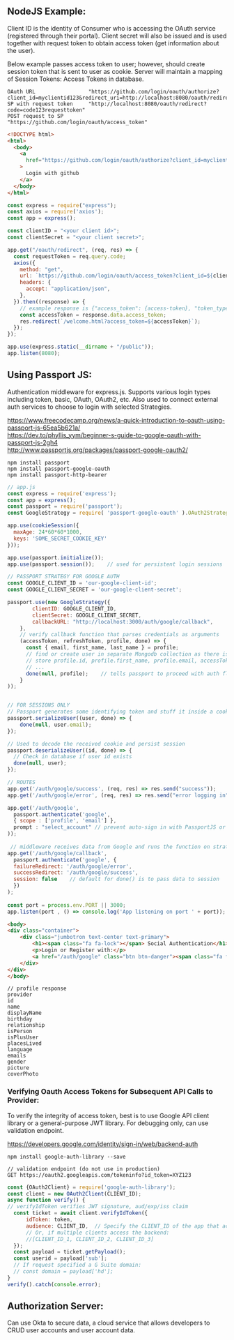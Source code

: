 ## NodeJS Example:
Client ID is the identity of Consumer who is accessing the OAuth service (registered through their portal). Client secret will also be issued and is used together with request token to obtain access token (get information about the user). 

Below example passes access token to user; however, should create session token that is sent to user as cookie. Server will maintain a mapping of Session Tokens: Access Tokens in database. 

```
OAuth URL                 "https://github.com/login/oauth/authorize?client_id=myclientid123&redirect_uri=http://localhost:8080/oauth/redirect"
SP with request token     "http://localhost:8080/oauth/redirect?code=code123requesttoken"
POST request to SP        "https://github.com/login/oauth/access_token"
```

```html
<!DOCTYPE html>
<html>
  <body>
    <a
      href="https://github.com/login/oauth/authorize?client_id=myclientid123&redirect_uri=http://localhost:8080/oauth/redirect"
    >
      Login with github
    </a>
  </body>
</html>
```

```js
const express = require("express");
const axios = require('axios');
const app = express();

const clientID = "<your client id>";
const clientSecret = "<your client secret>";

app.get("/oauth/redirect", (req, res) => {
  const requestToken = req.query.code;
  axios({
    method: "get",
    url: `https://github.com/login/oauth/access_token?client_id=${clientID}&client_secret=${clientSecret}&code=${requestToken}`,
    headers: {
      accept: "application/json",
    },
  }).then((response) => {
    // example response is {"access_token": {access-token}, "token_type": {type},"expires_in": {seconds-til-expiration}}
    const accessToken = response.data.access_token;
    res.redirect(`/welcome.html?access_token=${accessToken}`);
  });
});

app.use(express.static(__dirname + "/public"));
app.listen(8080);
```

## Using Passport JS:
Authentication middleware for express.js. Supports various login types including token, basic, OAuth, OAuth2, etc. Also used to connect external auth services to choose to login with selected Strategies.

https://www.freecodecamp.org/news/a-quick-introduction-to-oauth-using-passport-js-65ea5b621a/  
https://dev.to/phyllis_yym/beginner-s-guide-to-google-oauth-with-passport-js-2gh4  
http://www.passportjs.org/packages/passport-google-oauth2/

```
npm install passport
npm install passport-google-oauth
npm install passport-http-bearer
```

```js
// app.js
const express = require('express');
const app = express();
const passport = require('passport');
const GoogleStrategy = require( 'passport-google-oauth' ).OAuth2Strategy;

app.use(cookieSession({
  maxAge: 24*60*60*1000,
  keys: 'SOME_SECRET_COOKIE_KEY'
}));

app.use(passport.initialize());
app.use(passport.session());    // used for persistent login sessions

// PASSPORT STRATEGY FOR GOOGLE AUTH
const GOOGLE_CLIENT_ID = 'our-google-client-id';
const GOOGLE_CLIENT_SECRET = 'our-google-client-secret';

passport.use(new GoogleStrategy({
        clientID: GOOGLE_CLIENT_ID,
        clientSecret: GOOGLE_CLIENT_SECRET,
        callbackURL: "http://localhost:3000/auth/google/callback",
    },
    // verify callback function that parses credentials as arguments
    (accessToken, refreshToken, profile, done) => {
      const { email, first_name, last_name } = profile;
      // find or create user in separate Mongodb collection as there is no password field
      // store profile.id, profile.first_name, profile.email, accessToken, refreshToken
      // ...
      done(null, profile);    // tells passport to proceed with auth flow; passes the profile data to serializeUser
    }
));


// FOR SESSIONS ONLY
// Passport generates some identifying token and stuff it inside a cookie
passport.serializeUser((user, done) => {
    done(null, user.email);
});

// Used to decode the received cookie and persist session
passport.deserializeUser((id, done) => {
  // Check in database if user id exists
  done(null, user);
});

// ROUTES
app.get('/auth/google/success', (req, res) => res.send("success"));
app.get('/auth/google/error', (req, res) => res.send("error logging in"));

app.get('/auth/google', 
  passport.authenticate('google', 
  { scope : ['profile', 'email'] },
  prompt : "select_account" // prevent auto-sign in with PassportJS or implement request that revokes token
));
 
 // middleware receives data from Google and runs the function on strategy config
app.get('/auth/google/callback', 
  passport.authenticate('google', { 
  failureRedirect: '/auth/google/error',
  successRedirect: '/auth/google/success',
  session: false    // default for done() is to pass data to session
  })
);
  
const port = process.env.PORT || 3000;
app.listen(port , () => console.log('App listening on port ' + port));
```
```html
<body>
<div class="container">
    <div class="jumbotron text-center text-primary">
        <h1><span class="fa fa-lock"></span> Social Authentication</h1>
        <p>Login or Register with:</p>
        <a href="/auth/google" class="btn btn-danger"><span class="fa fa-google"></span> SignIn with Google</a>
    </div>
</div>
</body>
```
```
// profile response
provider
id
name
displayName
birthday
relationship
isPerson
isPlusUser
placesLived
language
emails
gender
picture
coverPhoto
```
### Verifying Oauth Access Tokens for Subsequent API Calls to Provider:
To verify the integrity of access token, best is to use Google API client library or a general-purpose JWT library. For debugging only, can use validation endpoint.

https://developers.google.com/identity/sign-in/web/backend-auth

```
npm install google-auth-library --save

// validation endpoint (do not use in production)
GET https://oauth2.googleapis.com/tokeninfo?id_token=XYZ123
```
```js
const {OAuth2Client} = require('google-auth-library');
const client = new OAuth2Client(CLIENT_ID);
async function verify() {
// verifyIdToken verifies JWT signature, aud/exp/iss claim
  const ticket = await client.verifyIdToken({
      idToken: token,
      audience: CLIENT_ID,  // Specify the CLIENT_ID of the app that accesses the backend
      // Or, if multiple clients access the backend:
      //[CLIENT_ID_1, CLIENT_ID_2, CLIENT_ID_3]
  });
  const payload = ticket.getPayload();
  const userid = payload['sub'];
  // If request specified a G Suite domain:
  // const domain = payload['hd'];
}
verify().catch(console.error);
```

## Authorization Server:
Can use Okta to secure data, a cloud service that allows developers to CRUD user accounts and user account data.
